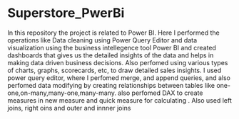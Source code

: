 # Superstore_PwerBi

In this repository the project is related to Power BI. Here I performed the operations like Data cleaning using Power Query Editor and data visualization using the business intellegence tool Power BI and created dashboards that gives us the detailed insights of the data and helps in making data driven business decisions. Also perfomed using various types of charts, graphs, scorecards, etc, to draw detailed sales insights. I used power query editor, where I perfomed merge, and append queries, and also perfomed data modifying by creating relationships between tables like one-one,on-many,many-one,many-many. also perfomed DAX to create measures in new measure and quick measure for calculating . Also used left joins, right oins and outer and innner joins 
